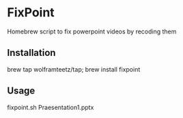 # FixPoint
Homebrew script to fix powerpoint videos by recoding them

## Installation
brew tap wolframteetz/tap; brew install fixpoint

## Usage
fixpoint.sh Praesentation1.pptx 
